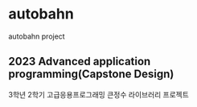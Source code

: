 # autobahn
autobahn project

## 2023 Advanced application programming(Capstone Design)
3학년 2학기 고급응용프로그래밍 큰정수 라이브러리 프로젝트
